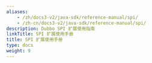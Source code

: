 ```yaml
---
aliases:
    - /zh/docs3-v2/java-sdk/reference-manual/spi/
    - /zh-cn/docs3-v2/java-sdk/reference-manual/spi/
description: Dubbo SPI 扩展使用指南
linkTitle: SPI 扩展使用手册
title: SPI 扩展使用手册
type: docs
weight: 9
---
```

